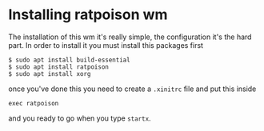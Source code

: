 # Installing ratpoison wm

The installation of this wm it's really simple, the configuration it's the hard part. In order to install it you must install this packages first

    $ sudo apt install build-essential
    $ sudo apt install ratpoison
    $ sudo apt install xorg

once you've done this you need to create a `.xinitrc` file and put this inside

    exec ratpoison
    
and you ready to go when you type `startx`.
